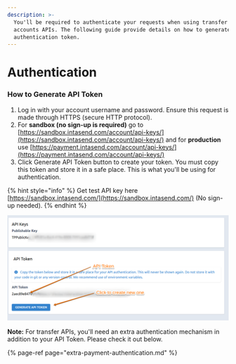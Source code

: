 ```yaml
---
description: >-
  You'll be required to authenticate your requests when using transfer and
  accounts APIs. The following guide provide details on how to generate an
  authentication token.
---
```


# Authentication

### How to Generate API Token

1. Log in with your account username and password. Ensure this request is made through HTTPS \(secure HTTP protocol\).
2. For **sandbox \(no sign-up is required\)** go to [https://sandbox.intasend.com/account/api-keys/](https://sandbox.intasend.com/account/api-keys/) and for **production** use [https://payment.intasend.com/account/api-keys/](https://payment.intasend.com/account/api-keys/)
3. Click Generate API Token button to create your token. You must copy this token and store it in a safe place. This is what you'll be using for authentication.

{% hint style="info" %}
Get test API key here [https://sandbox.intasend.com/](https://sandbox.intasend.com/) \(No sign-up needed\).
{% endhint %}

![](../.gitbook/assets/image%20%2811%29.png)

**Note:** For transfer APIs, you'll need an extra authentication mechanism in addition to your API Token. Please check it out below.

{% page-ref page="extra-payment-authentication.md" %}

